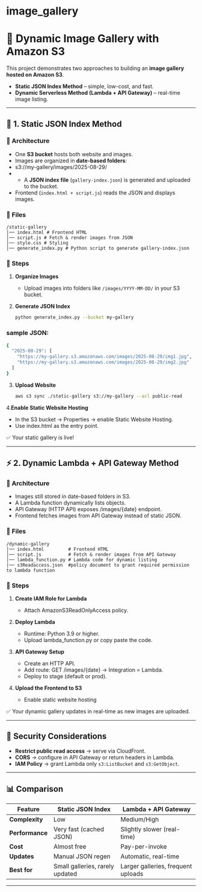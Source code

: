 # image_gallery
# 📸 Dynamic Image Gallery with Amazon S3  

This project demonstrates two approaches to building an **image gallery hosted on Amazon S3**.  

- **Static JSON Index Method** – simple, low-cost, and fast.  
- **Dynamic Serverless Method (Lambda + API Gateway)** – real-time image listing.  

---

## 🚀 1. Static JSON Index Method  

### 🔹 Architecture
   - One **S3 bucket** hosts both website and images.  
   - Images are organized in **date-based folders**:  
   - s3://my-gallery/images/2025-08-29/
   - - A **JSON index file** (`gallery-index.json`) is generated and uploaded to the bucket.  
   - Frontend (`index.html + script.js`) reads the JSON and displays images.  



### 🔹 Files
```
/static-gallery
│── index.html # Frontend HTML
│── script.js # Fetch & render images from JSON
│── style.css # Styling
│── generate_index.py # Python script to generate gallery-index.json
```



### 🔹 Steps
1. **Organize Images**
   - Upload images into folders like `/images/YYYY-MM-DD/` in your S3 bucket.

2. **Generate JSON Index**
   ```bash
   python generate_index.py --bucket my-gallery
   ```
### sample JSON:
```bash
{
  "2025-08-29": [
    "https://my-gallery.s3.amazonaws.com/images/2025-08-29/img1.jpg",
    "https://my-gallery.s3.amazonaws.com/images/2025-08-29/img2.jpg"
  ]
}
```
3. **Upload Website**
   ```bash
   aws s3 sync ./static-gallery s3://my-gallery --acl public-read
   ```
4.**Enable Static Website Hosting**
   - In the S3 bucket → Properties → enable Static Website Hosting.
   - Use index.html as the entry point.

✅ Your static gallery is live!

***
## ⚡ 2. Dynamic Lambda + API Gateway Method
### 🔹 Architecture

   - Images still stored in date-based folders in S3.
   - A Lambda function dynamically lists objects.
   - API Gateway (HTTP API) exposes /images/{date} endpoint.
   - Frontend fetches images from API Gateway instead of static JSON.

### 🔹 Files
```
/dynamic-gallery
│── index.html         # Frontend HTML
│── script.js          # Fetch & render images from API Gateway
│── lambda_function.py # Lambda code for dynamic listing
|── s3Readaccess.json  #policy document to grant required permission to lambda function
```
### 🔹 Steps
1. **Create IAM Role for Lambda**
   - Attach AmazonS3ReadOnlyAccess policy.

2. **Deploy Lambda**
   - Runtime: Python 3.9 or higher.
   - Upload lambda_function.py or copy paste the code.

3. **API Gateway Setup**
   - Create an HTTP API.
   - Add route: GET /images/{date} → Integration = Lambda.
   - Deploy to stage (default or prod).

4. **Upload the Frontend to S3**
   - Enable static website hosting
  
✅ Your dynamic gallery updates in real-time as new images are uploaded.

---

## 🔐 Security Considerations
- **Restrict public read access** → serve via CloudFront.  
- **CORS** → configure in API Gateway or return headers in Lambda.  
- **IAM Policy** → grant Lambda only `s3:ListBucket` and `s3:GetObject`.  

---

## 📊 Comparison

| Feature          | Static JSON Index       | Lambda + API Gateway   |
|------------------|------------------------|-------------------------|
| **Complexity**   | Low                    | Medium/High             |
| **Performance**  | Very fast (cached JSON) | Slightly slower (real-time) |
| **Cost**         | Almost free            | Pay-per-invoke          |
| **Updates**      | Manual JSON regen      | Automatic, real-time    |
| **Best for**     | Small galleries, rarely updated | Larger galleries, frequent uploads |

---

  

  
